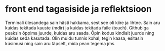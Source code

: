 # front end tagasiside ja reflektsioon
Terminali ülesandega sain hästi hakkama, sest see oli kiire ja lihtne. Sain aru kuidas tekitada kauste (mdir) ja kuidas tekitada faile (touch).
Githubiga peaksin õppima juurde, kuidas aru saada. Õpin kodus kindlalt juurde ning kuidas seda kasutada. Olin muidu tunnis kohal, tegin kaasa, esitasin küsimusi ning sain aru täpselt, mida pean tegema jms.